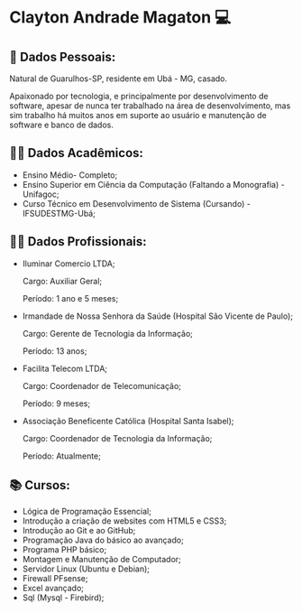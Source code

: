 # Clayton Andrade Magaton :computer:

## :man: Dados Pessoais:

Natural de Guarulhos-SP, residente em Ubá - MG, casado.

Apaixonado por tecnologia, e principalmente por desenvolvimento de software, apesar de nunca ter trabalhado na área de desenvolvimento, mas sim trabalho há muitos anos em suporte ao usuário e manutenção de software e banco de dados.

## :man_student: Dados Acadêmicos:

- Ensino Médio- Completo;
- Ensino Superior em Ciência da Computação (Faltando a Monografia) - Unifagoc;
- Curso Técnico em Desenvolvimento de Sistema (Cursando) - IFSUDESTMG-Ubá;

## :man_pilot: Dados Profissionais:

- Iluminar Comercio LTDA;

  Cargo: Auxiliar Geral;

  Período: 1 ano e 5 meses;

- Irmandade de Nossa Senhora da Saúde (Hospital São Vicente de Paulo);

  Cargo: Gerente de Tecnologia da Informação;

  Período: 13 anos;

- Facilita Telecom LTDA;

  Cargo: Coordenador de Telecomunicação;

  Período: 9 meses;

- Associação Beneficente Católica (Hospital Santa Isabel);

  Cargo: Coordenador de Tecnologia da Informação;

  Período: Atualmente;

## :books: Cursos:

- Lógica de Programação Essencial;
- Introdução a criação de websites com HTML5 e CSS3;
- Introdução ao Git e ao GitHub;
- Programação Java do básico ao avançado;
- Programa PHP básico;
- Montagem e Manutenção de Computador;
- Servidor Linux (Ubuntu e Debian);
- Firewall PFsense;
- Excel avançado;
- Sql (Mysql - Firebird);









